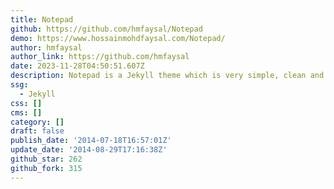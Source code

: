 ```yaml
---
title: Notepad
github: https://github.com/hmfaysal/Notepad
demo: https://www.hossainmohdfaysal.com/Notepad/
author: hmfaysal
author_link: https://github.com/hmfaysal
date: 2023-11-28T04:50:51.607Z
description: Notepad is a Jekyll theme which is very simple, clean and beautiful
ssg:
  - Jekyll
css: []
cms: []
category: []
draft: false
publish_date: '2014-07-18T16:57:01Z'
update_date: '2014-08-29T17:16:38Z'
github_star: 262
github_fork: 315
---
```


